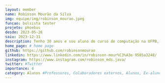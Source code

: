 ```yaml
---
layout: member
name: Robinson Mourão da Silva
img: equipe/img/robinson_mourao.jpeg
funcao: bolsista tester
projeto: phoebus
desde: 2023-05-26
saiu: 2023-12-31
description: Tenho 30 anos e sou aluno do curso de computação na UFPB, tenho experiência em outro projeto na área de testes em API REST(Java-Springboot). Perfeccionista e criterioso gosto de ajudar, documentar, comparar, otimizar e assim vou fazendo de tudo um laboratório.
home_page: # home page
github: https://github.com/robinsonmourao
linkedin: https://www.linkedin.com/in/robinson-mour%C3%A3o-9585a3248/
instagram: https://www.instagram.com/robinson_mds.java/
twitter: #Twitter
importance: 4
category: Alunos #Professores, Colaboradores externos, Alunos, Ex-alunos
---
```

